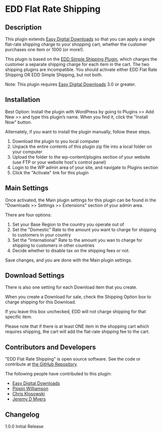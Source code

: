 # EDD Flat Rate Shipping
## Description
This plugin extends [Easy Digital Downloads](https://easydigitaldownloads.com/) so that you can apply a single flat-rate shipping charge to your shopping cart, whether the customer purchases one item or 1000 (or more!). 

This plugin is based on the [EDD Simple Shipping Plugin](https://easydigitaldownloads.com/downloads/simple-shipping/), which charges the customer a separate shipping charge for each item in the cart. The two shipping plugins are incompatible. You should activate either EDD Flat Rate Shipping OR EDD Simple Shipping, but not both.

Note: This plugin requires [Easy Digital Downloads](https://easydigitaldownloads.com/) 3.0 or greater. 

## Installation

Best Option: Install the plugin with WordPress by going to Plugins >> Add New >> and type this plugin’s name. When you find it, click the "Install Now" button.

Alternately, if you want to install the plugin manually, follow these steps. 

1. Download the plugin to you local computer
2. Unpack the entire contents of this plugin zip file into a local folder on your computer
3. Upload the folder to the wp-content/plugins section of your website (use FTP or your website host's control panel)
4. Login to the WP admin area of your site, and navigate to Plugins section 
5. Click the "Activate" link for this plugin

## Main Settings
Once activated, the Main plugin settings for this plugin can be found in the "Downloads >> Settings >> Extensions" section of your admin area.

There are four options:
1. Set your Base Region to the country you operate out of
2. Set the "Domestic" Rate to the amount you want to charge for shipping to customers in your country
3. Set the "International" Rate to the amount you wan to charge for shipping to customers in other countries
4. Decide whether to disable tax on the shipping fees or not. 

Save changes, and you are done with the Main plugin settings. 

## Download Settings
There is also one setting for each Download item that you create.

When you create a Download for sale, check the Shipping Option box to charge shipping for this Download. 

If you leave this box unchecked, EDD will not charge shipping for that specific item. 

Please note that if there is at least ONE item in the shopping cart which requires shipping, the cart will add the flat-rate shipping fee to the cart. 

## Contributors and Developers
"EDD Flat Rate Shipping" is open source software. See the code or contribute at [the GitHub Repository](https://github.com/jeremyers1/EDD-Flat-Rate-Shipping).

The following people have contributed to this plugin:
- [Easy Digital Downloads](https://profiles.wordpress.org/easydigitaldownloads/)
- [Pippin Williamson](https://profiles.wordpress.org/mordauk/)
- [Chris Klosowski](https://profiles.wordpress.org/cklosows/)
- [Jeremy D Myers](https://profiles.wordpress.org/jeremyers1/)

## Changelog
1.0.0 Initial Release


